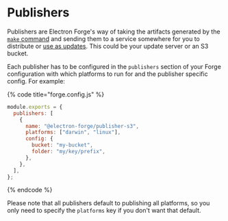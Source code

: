# Publishers

Publishers are Electron Forge's way of taking the artifacts generated by the [`make` command](../makers/) and sending them to a service somewhere for you to distribute or [use as updates](../../advanced/auto-update.md). This could be your update server or an S3 bucket.

Each publisher has to be configured in the `publishers` section of your Forge configuration with which platforms to run for and the publisher specific config. For example:

{% code title="forge.config.js" %}

```javascript
module.exports = {
  publishers: [
    {
      name: "@electron-forge/publisher-s3",
      platforms: ["darwin", "linux"],
      config: {
        bucket: "my-bucket",
        folder: "my/key/prefix",
      },
    },
  ],
};
```

{% endcode %}

Please note that all publishers default to publishing all platforms, so you only need to specify the `platforms` key if you don't want that default.
